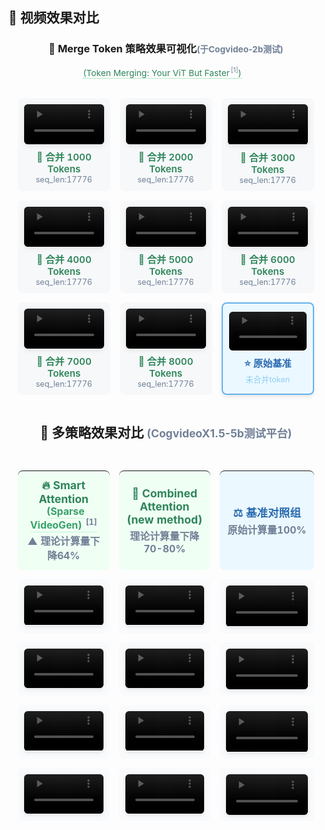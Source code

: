 ## 🎥 视频效果对比

<div align="center">

### 🔄 Merge Token 策略效果可视化<small style="color: #718096;">(于Cogvideo-2b测试)</small>
<span style="display: inline-flex; align-items: baseline; font-size: 0.98em;">
  <a href="https://arxiv.org/abs/2210.09461" 
     style="color: #2f855a; text-decoration: none; border-bottom: 1px dotted #68d391; padding-bottom: 1px;"
     title="Token Merging: Your ViT But Faster"
     target="_blank">
    (Token Merging: Your ViT But Faster<sup style="font-size: 0.75em; color: #718096; margin-left: 2px;">[1]</sup>)
  </a>
  <span style="color: #718096; margin-left: 12px;"></span>
</span>


<table style="width: 100%; table-layout: fixed; border-collapse: separate; border-spacing: 15px;">
  <!-- 第一行 -->
  <tr>
    <td style="padding: 10px; background: #f6f8fa; border-radius: 8px; text-align: center;">
      <video width="100%" style="border-radius: 6px; box-shadow: 0 2px 8px rgba(0,0,0,0.1);" controls muted playsinline>
        <source src="./Merge_Attn/1000.mp4" type="video/mp4">
      </video>
      <div style="margin-top: 8px; font-size: 0.95em;">
        <span style="color: #2f855a; font-weight: 600;">🔄 合并 1000 Tokens</span><br>
        <small style="color: #718096;">seq_len:17776</small>
      </div>
    </td>
    <td style="padding: 10px; background: #f6f8fa; border-radius: 8px; text-align: center;">
      <video width="100%" style="border-radius: 6px; box-shadow: 0 2px 8px rgba(0,0,0,0.1);" controls muted playsinline>
        <source src="./Merge_Attn/2000.mp4" type="video/mp4">
      </video>
      <div style="margin-top: 8px; font-size: 0.95em;">
        <span style="color: #2f855a; font-weight: 600;">🔄 合并 2000 Tokens</span><br>
        <small style="color: #718096;">seq_len:17776</small>
      </div>
    </td>
    <td style="padding: 10px; background: #f6f8fa; border-radius: 8px; text-align: center;">
      <video width="100%" style="border-radius: 6px; box-shadow: 0 2px 8px rgba(0,0,0,0.1);" controls muted playsinline>
        <source src="./Merge_Attn/3000.mp4" type="video/mp4">
      </video>
      <div style="margin-top: 8px; font-size: 0.95em;">
        <span style="color: #2f855a; font-weight: 600;">🔄 合并 3000 Tokens</span><br>
        <small style="color: #718096;">seq_len:17776</small>
      </div>
    </td>
  </tr>

  <!-- 第二行 -->
  <tr>
    <td style="padding: 10px; background: #f6f8fa; border-radius: 8px; text-align: center;">
      <video width="100%" style="border-radius: 6px; box-shadow: 0 2px 8px rgba(0,0,0,0.1);" controls muted playsinline>
        <source src="./Merge_Attn/4000.mp4" type="video/mp4">
      </video>
      <div style="margin-top: 8px; font-size: 0.95em;">
        <span style="color: #2f855a; font-weight: 600;">🔄 合并 4000 Tokens</span><br>
        <small style="color: #718096;">seq_len:17776</small>
      </div>
    </td>
    <td style="padding: 10px; background: #f6f8fa; border-radius: 8px; text-align: center;">
      <video width="100%" style="border-radius: 6px; box-shadow: 0 2px 8px rgba(0,0,0,0.1);" controls muted playsinline>
        <source src="./Merge_Attn/5000.mp4" type="video/mp4">
      </video>
      <div style="margin-top: 8px; font-size: 0.95em;">
        <span style="color: #2f855a; font-weight: 600;">🔄 合并 5000 Tokens</span><br>
        <small style="color: #718096;">seq_len:17776</small>
      </div>
    </td>
    <td style="padding: 10px; background: #f6f8fa; border-radius: 8px; text-align: center;">
      <video width="100%" style="border-radius: 6px; box-shadow: 0 2px 8px rgba(0,0,0,0.1);" controls muted playsinline>
        <source src="./Merge_Attn/6000.mp4" type="video/mp4">
      </video>
      <div style="margin-top: 8px; font-size: 0.95em;">
        <span style="color: #2f855a; font-weight: 600;">🔄 合并 6000 Tokens</span><br>
        <small style="color: #718096;">seq_len:17776</small>
      </div>
    </td>
  </tr>

  <!-- 第三行 -->
  <tr>
    <td style="padding: 10px; background: #f6f8fa; border-radius: 8px; text-align: center;">
      <video width="100%" style="border-radius: 6px; box-shadow: 0 2px 8px rgba(0,0,0,0.1);" controls muted playsinline>
        <source src="./Merge_Attn/7000.mp4" type="video/mp4">
      </video>
      <div style="margin-top: 8px; font-size: 0.95em;">
        <span style="color: #2f855a; font-weight: 600;">🔄 合并 7000 Tokens</span><br>
        <small style="color: #718096;">seq_len:17776</small>
      </div>
    </td>
    <td style="padding: 10px; background: #f6f8fa; border-radius: 8px; text-align: center;">
      <video width="100%" style="border-radius: 6px; box-shadow: 0 2px 8px rgba(0,0,0,0.1);" controls muted playsinline>
        <source src="./Merge_Attn/8000.mp4" type="video/mp4">
      </video>
      <div style="margin-top: 8px; font-size: 0.95em;">
        <span style="color: #2f855a; font-weight: 600;">🔄 合并 8000 Tokens</span><br>
        <small style="color: #718096;">seq_len:17776</small>
      </div>
    </td>
    <td style="padding: 10px; background: #ebf8ff; border: 2px solid #63b3ed; border-radius: 8px; text-align: center; box-shadow: 0 4px 6px -1px rgba(0, 0, 0, 0.1);">
      <video width="100%" style="border-radius: 6px;" controls muted playsinline>
        <source src="./Merge_Attn/ref.mp4" type="video/mp4">
      </video>
      <div style="margin-top: 8px; font-size: 0.95em;">
        <span style="color: #2b6cb0; font-weight: 700;">⭐ 原始基准</span><br>
        <small style="color: #90cdf4;">未合并token</small>
      </div>
    </td>
  </tr>
</table>

## 🎯 多策略效果对比 <small style="color: #718096;">(CogvideoX1.5-5b测试平台)</small>

<div align="center" style="margin: 2rem 0;">

<table style="width: 100%; table-layout: fixed; border-collapse: separate; border-spacing: 15px;">
  <!-- 表头 -->
  <tr>
    <th style="padding: 12px; background: #f0fff4; border-radius: 8px; text-align: center; width: 33%;">
      <div style="font-size: 1.1em; color: #2f855a;">
  🔥 Smart Attention
      <span style="font-size: 0.9em; margin-left: 6px;">
        <a href="https://arxiv.org/abs/2502.01776" 
          style="color: #38a169; 
                  text-decoration: none;
                  border-bottom: 1px solid #c6f6d5;
                  padding-bottom: 1px;
                  transition: all 0.2s ease;"
          title="查看 Sparse VideoGen 论文"
          target="_blank">
          (Sparse VideoGen)
          <sup style="font-size: 0.8em; 
                    color: #718096;
                    vertical-align: super;
                    margin-left: 2px;">[1]</sup>
        </a>
      </span>
        <div style="font-size: 0.9em; color: #718096; margin-top: 4px;">
          ▲ 理论计算量下降64%
        </div>
      </div>
    </th>
    <th style="padding: 12px; background: #f0fff4; border-radius: 8px; text-align: center; width: 33%;">
      <div style="font-size: 1.1em; color: #2f855a;">
        🔄 Combined Attention (new method)
        <div style="font-size: 0.9em; color: #718096; margin-top: 4px;">理论计算量下降70-80%</div>
      </div>
    </th>
    <th style="padding: 12px; background: #ebf8ff; border-radius: 8px; text-align: center; width: 34%;">
      <div style="font-size: 1.1em; color: #2b6cb0;">
        ⚖️ 基准对照组
        <div style="font-size: 0.9em; color: #718096; margin-top: 4px;">原始计算量100%</div>
      </div>
    </th>
  </tr>

  <!-- 视频对比行 -->
  <tr valign="top">
    <!-- Smart Attention -->
    <td style="padding: 10px; background: #f8fafc; border-radius: 8px;">
      <video width="100%" style="border-radius: 6px; box-shadow: 0 2px 6px rgba(0,0,0,0.1);" controls muted playsinline>
        <source src="./Smart_Attn/smartattn1.mp4" type="video/mp4">
      </video>
    </td>
    <!-- Combined Attention -->
    <td style="padding: 10px; background: #f8fafc; border-radius: 8px;">
      <video width="100%" style="border-radius: 6px; box-shadow: 0 2px 6px rgba(0,0,0,0.1);" controls muted playsinline>
        <source src="./Combined_Attn/combined1.mp4" type="video/mp4">
      </video>
    </td>
    <!-- 基准组 -->
    <td style="padding: 10px; background: #f8fafc; border-radius: 8px;">
      <video width="100%" style="border-radius: 6px; box-shadow: 0 2px 6px rgba(0,0,0,0.1);" controls muted playsinline>
        <source src="./Combined_Attn/ref1.mp4" type="video/mp4">
      </video>
    </td>
  </tr>

  <!-- 重复其他3组视频对比 -->
  <tr valign="top">
    <td style="padding: 10px; background: #f8fafc; border-radius: 8px;">
      <video width="100%" style="border-radius: 6px; box-shadow: 0 2px 6px rgba(0,0,0,0.1);" controls muted playsinline>
        <source src="./Smart_Attn/smartattn2.mp4" type="video/mp4">
      </video>
    </td>
    <td style="padding: 10px; background: #f8fafc; border-radius: 8px;">
      <video width="100%" style="border-radius: 6px; box-shadow: 0 2px 6px rgba(0,0,0,0.1);" controls muted playsinline>
        <source src="./Combined_Attn/combined2.mp4" type="video/mp4">
      </video>
    </td>
    <td style="padding: 10px; background: #f8fafc; border-radius: 8px;">
      <video width="100%" style="border-radius: 6px; box-shadow: 0 2px 6px rgba(0,0,0,0.1);" controls muted playsinline>
        <source src="./Combined_Attn/ref2.mp4" type="video/mp4">
      </video>
    </td>
  </tr>
  <tr valign="top">
    <td style="padding: 10px; background: #f8fafc; border-radius: 8px;">
      <video width="100%" style="border-radius: 6px; box-shadow: 0 2px 6px rgba(0,0,0,0.1);" controls muted playsinline>
        <source src="./Smart_Attn/smartattn3.mp4" type="video/mp4">
      </video>
    </td>
    <td style="padding: 10px; background: #f8fafc; border-radius: 8px;">
      <video width="100%" style="border-radius: 6px; box-shadow: 0 2px 6px rgba(0,0,0,0.1);" controls muted playsinline>
        <source src="./Combined_Attn/combined3.mp4" type="video/mp4">
      </video>
    </td>
    <td style="padding: 10px; background: #f8fafc; border-radius: 8px;">
      <video width="100%" style="border-radius: 6px; box-shadow: 0 2px 6px rgba(0,0,0,0.1);" controls muted playsinline>
        <source src="./Combined_Attn/ref3.mp4" type="video/mp4">
      </video>
    </td>
  </tr>
  <tr valign="top">
    <td style="padding: 10px; background: #f8fafc; border-radius: 8px;">
      <video width="100%" style="border-radius: 6px; box-shadow: 0 2px 6px rgba(0,0,0,0.1);" controls muted playsinline>
        <source src="./Smart_Attn/smartattn4.mp4" type="video/mp4">
      </video>
    </td>
    <td style="padding: 10px; background: #f8fafc; border-radius: 8px;">
      <video width="100%" style="border-radius: 6px; box-shadow: 0 2px 6px rgba(0,0,0,0.1);" controls muted playsinline>
        <source src="./Combined_Attn/combined4.mp4" type="video/mp4">
      </video>
    </td>
    <td style="padding: 10px; background: #f8fafc; border-radius: 8px;">
      <video width="100%" style="border-radius: 6px; box-shadow: 0 2px 6px rgba(0,0,0,0.1);" controls muted playsinline>
        <source src="./Combined_Attn/ref4.mp4" type="video/mp4">
      </video>
    </td>
  </tr>
</table>

</div>